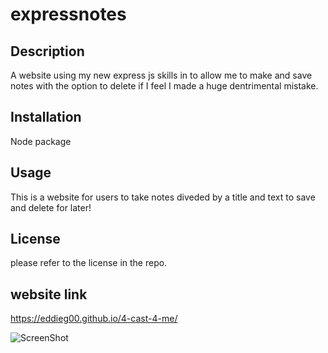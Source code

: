 # expressnotes

## Description 

A website using my new express js skills in to allow me to make and save notes with the option to delete if I feel I made a huge dentrimental mistake. 

## Installation

Node package

## Usage

This is a website for users to take notes diveded by a title and text to save and delete for later!
## License 

please refer to the license in the repo.

## website link
https://eddieg00.github.io/4-cast-4-me/


![ScreenShot](https://github.com/eddieg00/4-cast-4-me/blob/main/screenshot\Screenshot(22).png)
